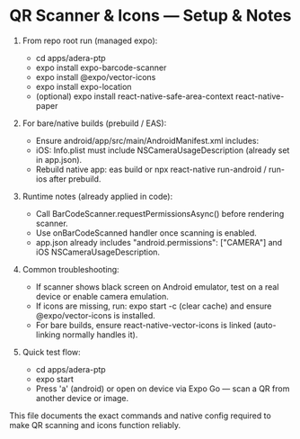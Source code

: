 # QR Scanner & Icons — Setup & Notes

1) From repo root run (managed expo):
   - cd apps/adera-ptp
   - expo install expo-barcode-scanner
   - expo install @expo/vector-icons
   - expo install expo-location
   - (optional) expo install react-native-safe-area-context react-native-paper

2) For bare/native builds (prebuild / EAS):
   - Ensure android/app/src/main/AndroidManifest.xml includes:
     <uses-permission android:name="android.permission.CAMERA" />
   - iOS: Info.plist must include NSCameraUsageDescription (already set in app.json).
   - Rebuild native app: eas build or npx react-native run-android / run-ios after prebuild.

3) Runtime notes (already applied in code):
   - Call BarCodeScanner.requestPermissionsAsync() before rendering scanner.
   - Use onBarCodeScanned handler once scanning is enabled.
   - app.json already includes "android.permissions": ["CAMERA"] and iOS NSCameraUsageDescription.

4) Common troubleshooting:
   - If scanner shows black screen on Android emulator, test on a real device or enable camera emulation.
   - If icons are missing, run: expo start -c (clear cache) and ensure @expo/vector-icons is installed.
   - For bare builds, ensure react-native-vector-icons is linked (auto-linking normally handles it).

5) Quick test flow:
   - cd apps/adera-ptp
   - expo start
   - Press 'a' (android) or open on device via Expo Go — scan a QR from another device or image.

This file documents the exact commands and native config required to make QR scanning and icons function reliably.
